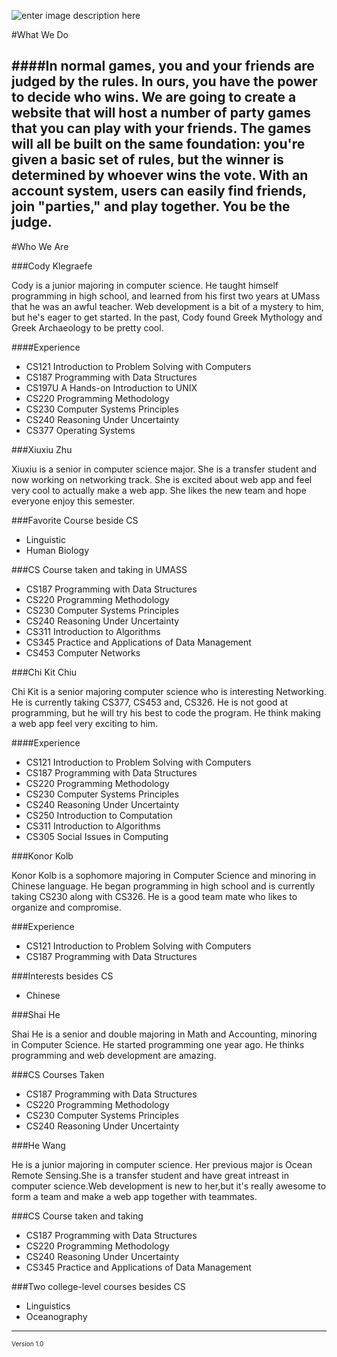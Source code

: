 ![enter image description here](https://lh5.googleusercontent.com/-JNX6ClQ1OJ8/VBdiyZ7wnfI/AAAAAAAAACE/rwlvcsMffHY/s0/FL.png "FL.png") 

#What We Do

####In normal games, you and your friends are judged by the rules. In ours, you have the power to decide who wins. We are going to create a website that will host a number of party games that you can play with your friends. The games will all be built on the same foundation: you're given a basic set of rules, but the winner is determined by whoever wins the vote. With an account system, users can easily find friends, join "parties," and play together. You be the judge.
----------


#Who We Are

###Cody Klegraefe

Cody is a junior majoring in computer science. He taught himself programming in high school, and learned from his first two years at UMass that he was an awful teacher. Web development is a bit of a mystery to him, but he's eager to get started. In the past, Cody found Greek Mythology and Greek Archaeology to be pretty cool.

####Experience

 - CS121 Introduction to Problem Solving with Computers
 - CS187 Programming with Data Structures
 - CS197U A Hands-on Introduction to UNIX
 - CS220 Programming Methodology
 - CS230 Computer Systems Principles
 - CS240 Reasoning Under Uncertainty
 - CS377 Operating Systems


###Xiuxiu Zhu

Xiuxiu is a senior in computer science major. She is a transfer student and now working on networking track. She is excited about web app and feel very cool to actually make a web app. She likes the new team and hope everyone enjoy this semester. 

###Favorite Course beside CS
 - Linguistic
 - Human Biology

###CS Course taken and taking in UMASS
 - CS187 Programming with Data Structures
 - CS220 Programming Methodology
 - CS230 Computer Systems Principles
 - CS240 Reasoning Under Uncertainty
 - CS311 Introduction to Algorithms
 - CS345 Practice and Applications of Data Management
 - CS453 Computer Networks

###Chi Kit Chiu

Chi Kit is a senior majoring computer science who is interesting Networking.  He is currently taking CS377, CS453 and, CS326. He is not good at programming, but he will try his best to code the program. He think making a web app feel very exciting to him.

####Experience

 - CS121 Introduction to Problem Solving with Computers
 - CS187 Programming with Data Structures
 - CS220 Programming Methodology
 - CS230 Computer Systems Principles
 - CS240 Reasoning Under Uncertainty
 - CS250 Introduction to Computation
 - CS311 Introduction to Algorithms
 - CS305 Social Issues in Computing

 
###Konor Kolb

Konor Kolb is a sophomore majoring in Computer Science and minoring in Chinese language. He began programming in high school and is currently taking CS230 along with CS326. He is a good team mate who likes to organize and compromise. 

###Experience
 - CS121 Introduction to Problem Solving with Computers
 - CS187 Programming with Data Structures

###Interests besides CS
 - Chinese

###Shai He

Shai He is a senior and double majoring in Math and Accounting, minoring in Computer Science. He started programming one year ago. He thinks programming and web development are amazing.

###CS Courses Taken
 - CS187 Programming with Data Structures
 - CS220 Programming Methodology
 - CS230 Computer Systems Principles
 - CS240 Reasoning Under Uncertainty
 
###He Wang

He is a junior majoring in computer science. Her previous major is Ocean Remote Sensing.She is a transfer student and have great intreast in computer science.Web development is new to her,but it's really awesome to form a team and make a web app together with teammates.

###CS Course taken and taking
 - CS187 Programming with Data Structures
 - CS220 Programming Methodology
 - CS240 Reasoning Under Uncertainty
 - CS345 Practice and Applications of Data Management
 
###Two college-level courses besides CS
 - Linguistics
 - Oceanography

----------
<font size=1>Version 1.0</font>
